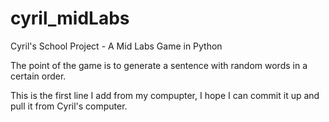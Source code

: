 # cyril_midLabs
Cyril's School Project - A Mid Labs Game in Python

The point of the game is to generate a sentence with random words in a certain order.

This is the first line I add from my compupter, I hope I can commit it up and pull it from Cyril's computer.